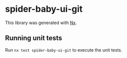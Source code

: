 # spider-baby-ui-git

This library was generated with [Nx](https://nx.dev).

## Running unit tests

Run `nx test spider-baby-ui-git` to execute the unit tests.
